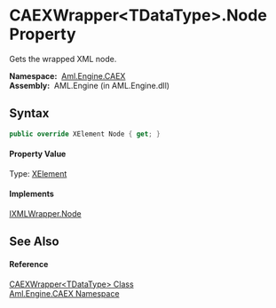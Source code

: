 CAEXWrapper&lt;TDataType>.Node Property
=======================================
Gets the wrapped XML node.

  **Namespace:**  [Aml.Engine.CAEX][1]  
  **Assembly:**  AML.Engine (in AML.Engine.dll)

Syntax
------

```csharp
public override XElement Node { get; }
```

#### Property Value
Type: [XElement][2]
#### Implements
[IXMLWrapper.Node][3]  


See Also
--------

#### Reference
[CAEXWrapper&lt;TDataType> Class][4]  
[Aml.Engine.CAEX Namespace][1]  

[1]: ../README.md
[2]: https://docs.microsoft.com/dotnet/api/system.xml.linq.xelement
[3]: ../../Aml.Engine.XML/IXMLWrapper/Node.md
[4]: README.md
[5]: https://www.automationml.org
[6]: ../../icons/logoShade.png